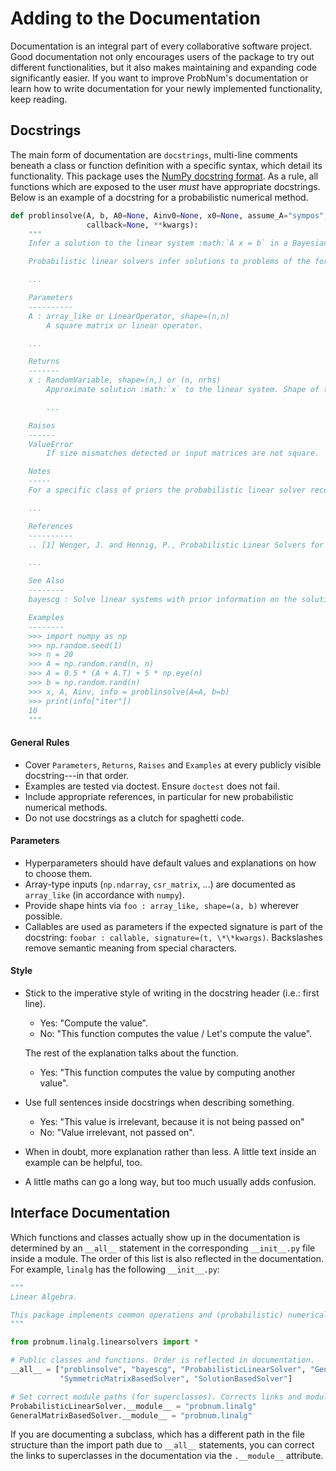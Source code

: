 # Adding to the Documentation

Documentation is an integral part of every collaborative software project. Good documentation not only encourages users of the package to try out different functionalities, but it also makes maintaining and expanding code significantly easier. If you want to improve ProbNum's documentation or learn how to write documentation for your newly implemented functionality, keep reading.

## Docstrings

The main form of documentation are `docstrings`, multi-line comments beneath a class or function definition with a specific syntax, which detail its functionality. This package uses the [NumPy docstring format](https://numpydoc.readthedocs.io/en/latest/format.html#numpydoc-docstring-guide). As a rule, all functions which are exposed to the user _must_ have appropriate docstrings. Below is an example of a docstring for a probabilistic numerical method.

```python
def problinsolve(A, b, A0=None, Ainv0=None, x0=None, assume_A="sympos", maxiter=None, atol=10 ** -6, rtol=10 ** -6,
                 callback=None, **kwargs):
    """
    Infer a solution to the linear system :math:`A x = b` in a Bayesian framework.

    Probabilistic linear solvers infer solutions to problems of the form

    ...

    Parameters
    ----------
    A : array_like or LinearOperator, shape=(n,n)
        A square matrix or linear operator.

    ...

    Returns
    -------
    x : RandomVariable, shape=(n,) or (n, nrhs)
        Approximate solution :math:`x` to the linear system. Shape of the return matches the shape of ``b``.

		...

    Raises
    ------
    ValueError
        If size mismatches detected or input matrices are not square.

    Notes
    -----
    For a specific class of priors the probabilistic linear solver recovers the iterates of the conjugate gradient

    ...

    References
    ----------
    .. [1] Wenger, J. and Hennig, P., Probabilistic Linear Solvers for Machine Learning, 2020

    ...

    See Also
    --------
    bayescg : Solve linear systems with prior information on the solution.

    Examples
    --------
    >>> import numpy as np
    >>> np.random.seed(1)
    >>> n = 20
    >>> A = np.random.rand(n, n)
    >>> A = 0.5 * (A + A.T) + 5 * np.eye(n)
    >>> b = np.random.rand(n)
    >>> x, A, Ainv, info = problinsolve(A=A, b=b)
    >>> print(info["iter"])
    10
    """

```

#### General Rules
* Cover `Parameters`, `Returns`, `Raises` and `Examples` at every publicly visible docstring---in that order.
* Examples are tested via doctest. Ensure `doctest` does not fail.
* Include appropriate references, in particular for new probabilistic numerical methods.
* Do not use docstrings as a clutch for spaghetti code.

#### Parameters
* Hyperparameters should have default values and explanations on how to choose them.
* Array-type inputs (`np.ndarray`, `csr_matrix`, ...) are documented as `array_like` (in accordance with `numpy`).
* Provide shape hints via `foo : array_like, shape=(a, b)` wherever possible.
* Callables are used as parameters if the expected signature is part of the docstring:
  `foobar : callable, signature=(t, \*\*kwargs)`. Backslashes remove semantic meaning from special characters.

#### Style
* Stick to the imperative style of writing in the docstring header (i.e.: first line).
  * Yes: "Compute the value". 
  * No: "This function computes the value / Let's compute the value".
  
  The rest of the explanation talks about the function.
  * Yes: "This function computes the value by computing another value".
* Use full sentences inside docstrings when describing something.
  * Yes: "This value is irrelevant, because it is not being passed on"
  * No: "Value irrelevant, not passed on". 
* When in doubt, more explanation rather than less. A little text inside an example can be helpful, too.
* A little maths can go a long way, but too much usually adds confusion.

## Interface Documentation

Which functions and classes actually show up in the documentation is determined by an `__all__` statement in the 
corresponding `__init__.py` file inside a module. The order of this list is also reflected in the documentation. 
For example, `linalg` has the following `__init__.py`:

```python
"""
Linear Algebra.

This package implements common operations and (probabilistic) numerical methods for linear algebra.
"""

from probnum.linalg.linearsolvers import *

# Public classes and functions. Order is reflected in documentation.
__all__ = ["problinsolve", "bayescg", "ProbabilisticLinearSolver", "GeneralMatrixBasedSolver",
           "SymmetricMatrixBasedSolver", "SolutionBasedSolver"]

# Set correct module paths (for superclasses). Corrects links and module paths in documentation.
ProbabilisticLinearSolver.__module__ = "probnum.linalg"
GeneralMatrixBasedSolver.__module__ = "probnum.linalg"
```

If you are documenting a subclass, which has a different path in the file structure than the import path due to
`__all__` statements, you can correct the links to superclasses in the documentation via the `.__module__` attribute.